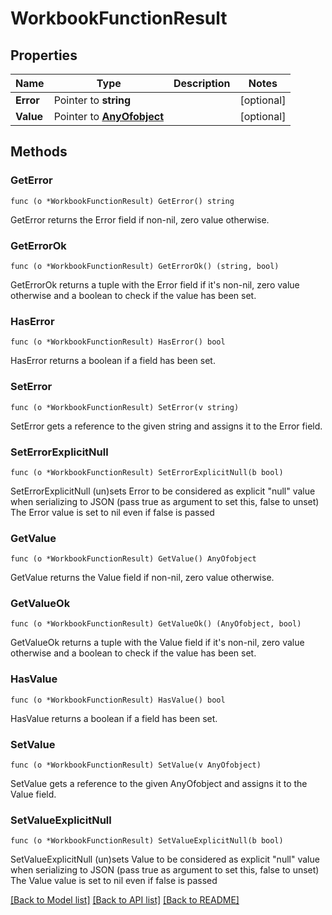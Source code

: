 # WorkbookFunctionResult

## Properties

Name | Type | Description | Notes
------------ | ------------- | ------------- | -------------
**Error** | Pointer to **string** |  | [optional] 
**Value** | Pointer to [**AnyOfobject**](anyOf&lt;object&gt;.md) |  | [optional] 

## Methods

### GetError

`func (o *WorkbookFunctionResult) GetError() string`

GetError returns the Error field if non-nil, zero value otherwise.

### GetErrorOk

`func (o *WorkbookFunctionResult) GetErrorOk() (string, bool)`

GetErrorOk returns a tuple with the Error field if it's non-nil, zero value otherwise
and a boolean to check if the value has been set.

### HasError

`func (o *WorkbookFunctionResult) HasError() bool`

HasError returns a boolean if a field has been set.

### SetError

`func (o *WorkbookFunctionResult) SetError(v string)`

SetError gets a reference to the given string and assigns it to the Error field.

### SetErrorExplicitNull

`func (o *WorkbookFunctionResult) SetErrorExplicitNull(b bool)`

SetErrorExplicitNull (un)sets Error to be considered as explicit "null" value
when serializing to JSON (pass true as argument to set this, false to unset)
The Error value is set to nil even if false is passed
### GetValue

`func (o *WorkbookFunctionResult) GetValue() AnyOfobject`

GetValue returns the Value field if non-nil, zero value otherwise.

### GetValueOk

`func (o *WorkbookFunctionResult) GetValueOk() (AnyOfobject, bool)`

GetValueOk returns a tuple with the Value field if it's non-nil, zero value otherwise
and a boolean to check if the value has been set.

### HasValue

`func (o *WorkbookFunctionResult) HasValue() bool`

HasValue returns a boolean if a field has been set.

### SetValue

`func (o *WorkbookFunctionResult) SetValue(v AnyOfobject)`

SetValue gets a reference to the given AnyOfobject and assigns it to the Value field.

### SetValueExplicitNull

`func (o *WorkbookFunctionResult) SetValueExplicitNull(b bool)`

SetValueExplicitNull (un)sets Value to be considered as explicit "null" value
when serializing to JSON (pass true as argument to set this, false to unset)
The Value value is set to nil even if false is passed

[[Back to Model list]](../README.md#documentation-for-models) [[Back to API list]](../README.md#documentation-for-api-endpoints) [[Back to README]](../README.md)


